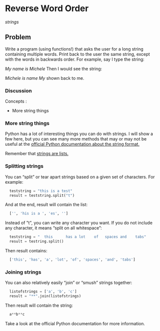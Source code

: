 # Reverse Word Order   
   _strings_
## Problem

Write a program (using functions!) that asks the user for a long string containing multiple words. Print back to the user the same string, except with the words in backwards order. For example, say I type the string:

  _My name is Michele_
Then I would see the string:

  _Michele is name My_
shown back to me.

### Discussion

Concepts :

* More string things
### More string things

Python has a lot of interesting things you can do with strings. I will show a few here, but you can see many more methods that may or may not be useful at the [official Python documentation about the string format.](https://docs.python.org/2.7/library/stdtypes.html?highlight=strings#string-methods)

Remember that [strings are lists.](Stringlists.md)

### Splitting strings

You can “split” or tear apart strings based on a given set of characters. For example:
``` python
  teststring = "this is a test"
  result = teststring.split("t")
  ```
And at the end, result will contain the list:
``` python
  ['', 'his is a ', 'es', '']
  ```
Instead of "t", you can write any character you want. If you do not include any character, it means “split on all whitespace”:
``` python
  teststring = "  this      has a lot    of   spaces and    tabs"
  result = testring.split()
  ```
Then result contains:
``` python
  ['this', 'has', 'a', 'lot', 'of', 'spaces', 'and', 'tabs']
  ````
### Joining strings

You can also relatively easily “join” or “smush” strings together:
``` python
  listofstrings = ['a', 'b', 'c']
  result = "**".join(listofstrings)
 ``` 
Then result will contain the string:
``` python
  a**b**c
  ```
Take a look at the official Python documentation for more information.